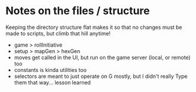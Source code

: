 # Notes on the files / structure
Keeping the directory structure flat makes it so that no changes must be made to scripts, but climb that hill anytime!
- game > rollInitiative 
- setup > mapGen > hexGen
- moves get called in the UI, but run on the game server (local, or remote) too
- constants is kinda utilities too
- selectors are meant to just operate on G mostly, but I didn't really Type them that way... lesson learned
